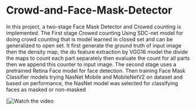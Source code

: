 # Crowd-and-Face-Mask-Detector
In this project, a two-stage Face Mask Detector and Crowed counting is implemented.
The First stage Crowed counting  Using SDC-net model for doing crowd counting that is model learned in closed set and can be generalized to open set.
It first generate the ground truth of input image then the density map, the do feature extraction 
by VGG16 model the divide the maps to count each part separately then evaluate the count for all parts then we append this counter to input image. 
The second stage uses a pretrained Retina Face model for face detection. Then training Face Mask Classifier models trying NasNet Mobile and MobileNetV2 on dataset and based on performance, 
the NasNet model was selected for classifying faces as masked or non-masked 

[![Watch the video](https://drive.google.com/file/d/15I9F9vue39prjlkocUjTNDoI2MRbitKp/view)

